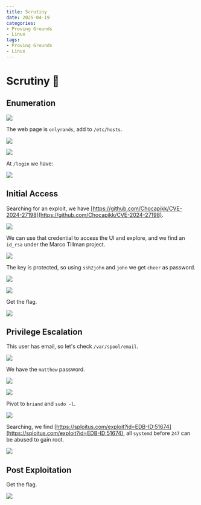```yaml
---
title: Scrutiny
date: 2025-04-19
categories:
- Proving Grounds
- Linux
tags:
- Proving Grounds
- Linux
---
```


# Scrutiny 🔸
<!-- more -->

## Enumeration

![](../assets/Pasted%20image%2020250419223352.png)

The web page is `onlyrands`, add to `/etc/hosts`.

![](../assets/Pasted%20image%2020250419223436.png)

![](../assets/Pasted%20image%2020250419223757.png)

At `/login` we have:

![](../assets/Pasted%20image%2020250419223824.png)

## Initial Access

Searching for an exploit, we have [https://github.com/Chocapikk/CVE-2024-27198](https://github.com/Chocapikk/CVE-2024-27198).

![](../assets/Pasted%20image%2020250419231522.png)

We can use that credential to access the UI and explore, and we find an `id_rsa` under the Marco Tillman project.

![](../assets/Pasted%20image%2020250420113828.png)

The key is protected, so using `ssh2john` and `john` we get `cheer` as password.

![](../assets/Pasted%20image%2020250420124502.png)

![](../assets/Pasted%20image%2020250420124517.png)

Get the flag.

![](../assets/Pasted%20image%2020250419234846.png)

## Privilege Escalation

This user has email, so let's check `/var/spool/email`.

![](../assets/Pasted%20image%2020250420124846.png)

We have the `matthew` password.

![](../assets/Pasted%20image%2020250420124948.png)

![](../assets/Pasted%20image%2020250420130046.png)

Pivot to `briand` and `sudo -l`.

![](../assets/Pasted%20image%2020250420130555.png)

Searching, we find [https://sploitus.com/exploit?id=EDB-ID:51674](https://sploitus.com/exploit?id=EDB-ID:51674), all `systemd` before `247` can be abused to gain root.

![](../assets/Pasted%20image%2020250420130930.png)

## Post Exploitation

Get the flag.

![](../assets/Pasted%20image%2020250420130939.png)
